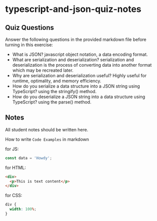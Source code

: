 # typescript-and-json-quiz-notes

## Quiz Questions

Answer the following questions in the provided markdown file before turning in this exercise:

- What is JSON?
  javascript object notation, a data encoding format.
- What are serialization and deserialization?
  serialization and deserialization is the process of converting data into another format which may be recreated later.
- Why are serialization and deserialization useful?
  Highly useful for runtime, optimality, and memory efficiency.
- How do you serialize a data structure into a JSON string using TypeScript?
  using the stringify() method.
- How do you deserialize a JSON string into a data structure using TypeScript?
  using the parse() method.

## Notes

All student notes should be written here.

How to write `Code Examples` in markdown

for JS:

```javascript
const data = 'Howdy';
```

for HTML:

```html
<div>
  <p>This is text content</p>
</div>
```

for CSS:

```css
div {
  width: 100%;
}
```
